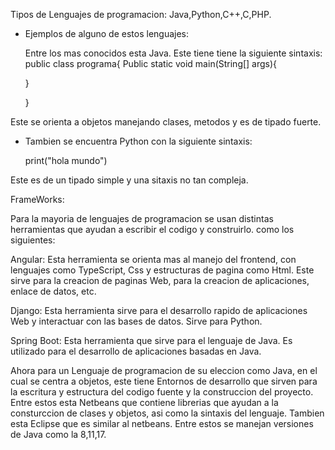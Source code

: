 Tipos de Lenguajes de programacion: Java,Python,C++,C,PHP.

- Ejemplos de alguno de estos lenguajes:
  
  Entre los mas conocidos esta Java. Este tiene tiene la siguiente sintaxis:
  public class programa{
     Public static void main(String[] args){


    }
  
  }

Este se orienta a objetos manejando clases, metodos y es de tipado fuerte.

- Tambien se encuentra Python con la siguiente sintaxis:

  print("hola mundo")

Este es de un tipado simple y una sitaxis no tan compleja.

FrameWorks:

Para la mayoria de lenguajes de programacion se usan distintas herramientas que ayudan a escribir el codigo y construirlo.
como los siguientes:

Angular: Esta herramienta se orienta mas al manejo del frontend, con lenguajes como TypeScript, Css y estructuras de pagina como Html.
Este sirve para la creacion de paginas Web, para la creacion de aplicaciones, enlace de datos, etc.

Django: Esta herramienta sirve para el desarrollo rapido de aplicaciones Web y interactuar con las bases de datos.
Sirve para Python.

Spring Boot: Esta herramienta que sirve para el lenguaje de Java. Es utilizado para el desarrollo de aplicaciones basadas en Java.

Ahora para un Lenguaje de programacion de su eleccion como Java, en el cual se centra a objetos, este tiene Entornos de desarrollo que sirven para la escritura
y estructura del codigo fuente y la construccion del proyecto. Entre estos esta Netbeans que contiene librerias que ayudan a la consturccion de clases y objetos, asi como la sintaxis del lenguaje.
Tambien esta Eclipse que es similar al netbeans. Entre estos se manejan versiones de Java como la 8,11,17.
